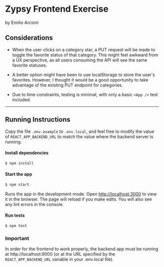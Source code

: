 # Zypsy Frontend Exercise

by Emilio Arcioni

## Considerations

- When the user clicks on a category star, a PUT request will be made to toggle the favorite status of that category. This might feel awkward from a UX perspective, as all users consuming the API will see the same favorite statuses.

- A better option might have been to use localStorage to store the user's favorites. However, I thought it would be a good opportunity to take advantage of the existing PUT endpoint for categories.

- Due to time constraints, testing is minimal, with only a basic `<App />` test included.

---

## Running Instructions

Copy the file `.env.example` to `.env.local`, and feel free to modify the value of `REACT_APP_BACKEND_URL` to match the value where the backend server is running.

#### Install dependencies

```bash
$ npm install
```

#### Start the app

```bash
$ npm start
```

Runs the app in the development mode. Open [http://localhost:3000](http://localhost:3000) to view it in the browser.
The page will reload if you make edits. You will also see any lint errors in the console.

#### Run tests

```bash
$ npm test
```

### Important
In order for the frontend to work properly, the backend app must be running at http://localhost:9000 (or at the URL specified by the `REACT_APP_BACKEND_URL` variable in your .env.local file).
